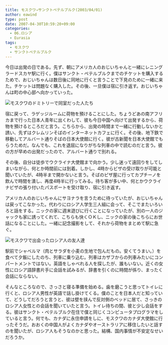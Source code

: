 ```yaml
---
title: モスクワ⇒サンクトペテルブルク(2003/04/01)
author: eawind
type: post
date: 2007-04-30T10:59:20+09:00
categories:
  - 06.ロシア
  - Eurasia
tags:
  - モスクワ
  - サンクトペテルブルク
---
```

今日は出発の日である。先ず、朝にアメリカ人のおじいちゃんと一緒にレニングラードスカヤ駅に行く。僕はサンクト・ペテルブルクまでのチケットを購入するためで、おじいちゃんは数日後に同地に行くと言うことで下見のために一緒に来た。チケットは問題なく購入した。その後、一旦僕は宿に引き返す。おじいちゃんは町の中心部へ向かっていった。

![モスクワのドミトリーで同室だった人たち](/img/wp/2007/04/200304011048161.jpg)

宿に戻って、ラゲッジルームに荷物を預けることにした。ちょうどあの南アフリカまで行った日本人青年に出くわして、彼も今日中国へ向けて出発するから、荷物を預けるところだと言う。こちらから、出発の時間まで一緒に行動しないかと誘い、先ずはクレムリンそばのインターネットカフェに行く。その後、地下鉄で移動してアルバート通りそばの日本大使館に行く。彼が古新聞を日本大使館でもらうためだ。なんでも、これを退屈になりがちな列車の中で読むのだと言う。彼の方が早めの出発だったので、アルバート通りで別れる。

その後、自分は徒歩でウクライナ大使館まで向かう。少し迷って遠回りをしてしまいながら、何とか時間前には到着。しかし、4時からビザの受け取りが可能と聞いていたが、4時半まで開かないと言う。そばのピザ屋に行ってカプチーノを飲んで時間を潰し、再度4時半に行ってみる。待ち客が多い中、何とかウクライナビザの張り付いたパスポートを受け取り、宿に引き返す。

アメリカ人のおじいちゃんにサヨナラを言うために待っていたが、おじいちゃんは戻ってこなかった。代わりにロシア人学生三人組に会って、そこでまたいろいろと話をする。ニックの家に週末遊びに行くことになっていたが、別の一人のジャックも家に誘ってくれて、こちらも快くＯＫし、ニックの家の後こちらにお世話になることにした。一緒に記念撮影をして、それから荷物をまとめて駅に急ぐ。

![モスクワで出会ったロシア人の友人達](/img/wp/2007/04/200304012054481.jpg)

駅前でシャベルマ（肉とサラダを小麦の生地で包んだもの。安くてうまい。）を食べて夕飯にしたのち、列車に乗り込む。列車はカザフからの列車みたいにコンパートメントではない。英語をしゃべれる人を探したが、誰もいない。近くの女性にロシア語辞書片手に会話を試みるが、辞書を引くのに時間が係り、まったく会話にならない。

そんなところなので、さっさと寝る準備を始める。歯を磨こうと思ってトイレに行くと、ロシア人男性が英語で話し掛けてくる。僕のことを日本人だと知っていて、どうしてだろうと言うと、彼は壁を挟んで反対側のベッドに居て、さっきのロシア人女性との会話を聞いていたと言う。トイレ待ちの間、彼と少し会話をする。彼はサンクト・ペテルブルク在住で僕と同じくコンピュータプログラマをしていると言う。何でも、カナダに永住申請をしに、モスクワのカナダ大使館に行ったそうだ。おおくの中国人がよくカナダやオーストラリアに移住したいと話すのを聞いたが、ロシア人もそうなのかと思った。結構、国内事情が不安定なせいだろうか。
